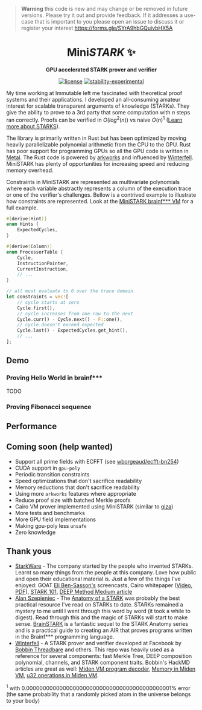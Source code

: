 > **Warning**
> this code is new and may change or be removed in future versions. Please try it out and provide feedback. If it addresses a use-case that is important to you please open an issue to discuss it or register your interest https://forms.gle/SYrA9hbGQuivbHX5A

<div align="center">

# Mini<i>STARK</i> ✨

**GPU accelerated STARK prover and verifier**

[![license](https://img.shields.io/badge/license-MIT-blue.svg)](https://github.com/andrewmilson/mini-stark/blob/main/LICENSE)
[![stability-experimental](https://img.shields.io/badge/stability-experimental-orange.svg)](https://github.com/mkenney/software-guides/blob/master/STABILITY-BADGES.md#experimental)

</div>

My time working at Immutable left me fascinated with theoretical proof systems and their applications. I developed an all-consuming amateur interest for scalable transparent arguments of knowledge (STARKs). They give the ability to prove to a 3rd party that some computation with $n$ steps ran correctly. Proofs can be verified in $O(log^{2}(n))$ vs naive $O(n)$<sup>1</sup> ([Learn more about STARKS](https://starkware.co/stark/)). 

The library is primarily written in Rust but has been optimized by moving heavily parallelizable polynomial arithmetic from the CPU to the GPU. Rust has poor support for programming GPUs so all the GPU code is written in [Metal](https://developer.apple.com/metal/). The Rust code is powered by [arkworks](https://github.com/arkworks-rs) and influenced by [Winterfell](https://github.com/novifinancial/winterfell). MiniSTARK has plenty of opportunities for increasing speed and reducing memory overhead.

Constraints in MiniSTARK are represented as multivariate polynomials where each variable abstractly represents a column of the execution trace or one of the verifier's challenges. Bellow is a contrived example to illustrate how constraints are represented. Look at the [MiniSTARK brainf*** VM](mini-stark/examples/brainfuck/) for a full example.

```rust
#[derive(Hint)]
enum Hints {
    ExpectedCycles,
}

#[derive(Column)]
enum ProcessorTable {
    Cycle,
    InstructionPointer,
    CurrentInstruction,
    // ...
}

// all must evaluate to 0 over the trace domain
let constraints = vec![
    // cycle starts at zero
    Cycle.first(),
    // cycle increases from one row to the next
    Cycle.curr() - Cycle.next() - F::one(),
    // cycle doesn't exceed expected
    Cycle.last() - ExpectedCycles.get_hint(),
    // ...
];
```

## Demo

### Proving Hello World in brainf***

TODO

### Proving Fibonacci sequence

## Performance




<!-- ## Examples

### Brainf*** virtual machine

Implementation of the [Brainf***](https://esolangs.org/wiki/Brainfuck) virtual machine from [Alan Szepieniec BrainSTARK tutorial](https://aszepieniec.github.io/stark-brainfuck/brainfuck).

```bash
# source: https://esolangs.org
export HELLO_WORLD_BF="++++++++[>++++[>++>+++>+++>+<<<<-]>+>+\
>->>+[<]<-]>>.>---.+++++++..+++.>>.<-.<.+++.------.--------.>>+.>++."

if [[ $(arch) == 'arm64' ]]; then
  # run on the GPU if Apple silicon
  cargo run --release --features parallel,asm,gpu --example bf --src $HELLO_WORLD_BF
else
  # fall back to cpu if not Apple silicon
  cargo run --release --features parallel,asm --example bf --src $HELLO_WORLD_BF
fi

```

### Multiplicative Fibonacci Sequence 

An analogue to the regular fibonacci sequence that uses multiplication rather than addition. Multiplicative fibonacci requires more grunt (more AIR constraints) to prove. Sequence is `1, 2, 2, 4, 8, ...`. The program proves the 

```bash
cargo run --release --features parallel,asm  --example fib
```

## Things I don't like

- remembering what the longest table is
- all terminal and challence and column you have to remember the numerical index. Could implement trait and enums to mitigate this.

## TODO

- debugging memory table. Remove constraint for memory stay the same clock cycle increase -->

## Coming soon (help wanted)

- Support all prime fields with ECFFT (see [wborgeaud/ecfft-bn254](https://github.com/wborgeaud/ecfft-bn254))
- CUDA support in `gpu-poly`
- Periodic transition constraints
- Speed optimizations that don't sacrifice readability
- Memory reductions that don't sacrifice readability
- Using more `arkworks` features where appropriate
- Reduce proof size with batched Merkle proofs
- Cairo VM prover implemented using MiniSTARK (similar to [giza](https://github.com/maxgillett/giza))
- More tests and benchmarks
- More GPU field implementations
- Making gpu-poly less `unsafe`
- Zero knowledge 

## Thank yous

- [StarkWare](https://starkware.co/) - The company started by the people who invented STARKs. Learnt so many things from the people at this company. Love how public and open their educational material is. Just a few of the things I've enjoyed: GOAT [Eli Ben-Sasson's](https://twitter.com/EliBenSasson) screencasts, Cairo whitepaper ([Video](https://www.youtube.com/watch?v=DTVn0oYLVsE), [PDF](https://eprint.iacr.org/2021/1063.pdf)), [STARK 101](https://starkware.co/stark-101/), [DEEP Method Medium article](https://medium.com/starkware/starkdex-deep-dive-the-stark-core-engine-497942d0f0ab)
- [Alan Szepieniec](https://twitter.com/aszepieniec?lang=en) - The [Anatomy of a STARK](https://aszepieniec.github.io/stark-anatomy/) was probably the best practical resource I've read on STARKs to date. STARKs remained a mystery to me until I went through this word by word (it took a while to digest). Read through this and the magic of STARKs will start to make sense. [BrainSTARK](https://aszepieniec.github.io/stark-brainfuck/brainfuck) is a fantastic sequel to the STARK Anatomy series and is a practical guide to creating an AIR that proves programs written in the Brainf*** programming language.
- [Winterfell](https://github.com/novifinancial/winterfell) - A STARK prover and verifier developed at Facebook by [Bobbin Threadbare](https://twitter.com/bobbinth) and others. This repo was heavily used as a reference for several components: fast Merkle Tree, DEEP composition polynomial, channels, and STARK component traits. Bobbin's HackMD articles are great as well: [Miden VM program decoder](https://hackmd.io/_aaDBzbWRz6EwQQRtK1pzw), [Memory in Miden VM](https://hackmd.io/@bobbinth/HJr56BKKt), [u32 operations in Miden VM](https://hackmd.io/NC-yRmmtRQSvToTHb96e8Q#u32-operations-in-Miden-VM).

<sup>1</sup> with 0.00000000000000000000000000000000000000000001% error (the same probability that a randomly picked atom in the universe belongs to your body)